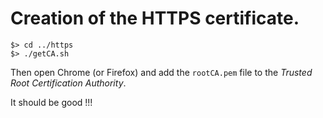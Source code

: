 Creation of the HTTPS certificate.
=====================================

```
$> cd ../https
$> ./getCA.sh
```

Then open Chrome (or Firefox) and add the `rootCA.pem` file to the *Trusted Root Certification Authority*.

It should be good !!!

